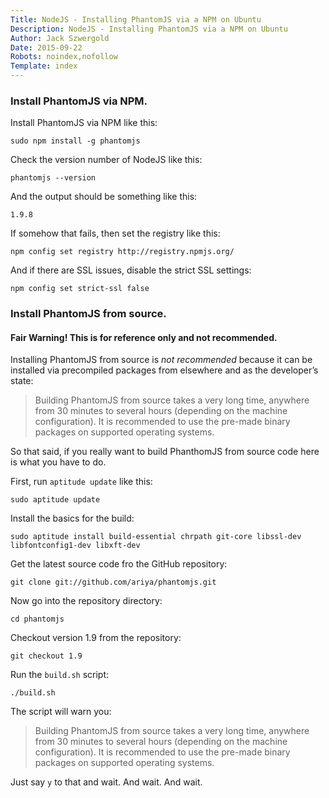```yaml
---
Title: NodeJS - Installing PhantomJS via a NPM on Ubuntu
Description: NodeJS - Installing PhantomJS via a NPM on Ubuntu
Author: Jack Szwergold
Date: 2015-09-22
Robots: noindex,nofollow
Template: index
---
```


### Install PhantomJS via NPM.

Install PhantomJS via NPM like this:

    sudo npm install -g phantomjs

Check the version number of NodeJS like this:

    phantomjs --version

And the output should be something like this:

    1.9.8

If somehow that fails, then set the registry like this:

    npm config set registry http://registry.npmjs.org/

And if there are SSL issues, disable the strict SSL settings:

    npm config set strict-ssl false

### Install PhantomJS from source.

#### Fair Warning! This is for reference only and not recommended.

Installing PhantomJS from source is *not recommended* because it can be installed via precompiled packages from elsewhere and as the developer’s state:

> Building PhantomJS from source takes a very long time, anywhere from 30 minutes to several hours (depending on the machine configuration). It is recommended to use the pre-made binary packages on supported operating systems.

So that said, if you really want to build PhanthomJS from source code here is what you have to do.

First, run `aptitude update` like this:

    sudo aptitude update

Install the basics for the build:

    sudo aptitude install build-essential chrpath git-core libssl-dev libfontconfig1-dev libxft-dev

Get the latest source code fro the GitHub repository:

    git clone git://github.com/ariya/phantomjs.git

Now go into the repository directory:

    cd phantomjs

Checkout version 1.9 from the repository:

    git checkout 1.9

Run the `build.sh` script:
    
    ./build.sh

The script will warn you:

> Building PhantomJS from source takes a very long time, anywhere from 30 minutes to several hours (depending on the machine configuration). It is recommended to use the pre-made binary packages on supported operating systems.

Just say `y` to that and wait. And wait. And wait.
